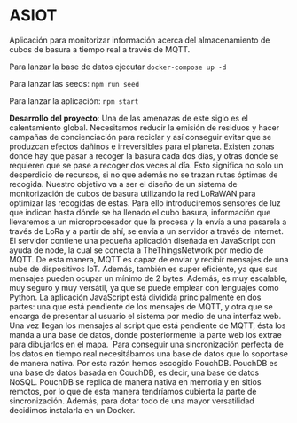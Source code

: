 # ASIOT

Aplicación para monitorizar información acerca del almacenamiento de cubos de basura a tiempo real a través de MQTT. 

Para lanzar la base de datos ejecutar `docker-compose up -d`

Para lanzar las seeds: `npm run seed`

Para lanzar la aplicación: `npm start`

**Desarrollo del proyecto**:
Una de las amenazas de este siglo es el calentamiento global. Necesitamos reducir la emisión de residuos y hacer campañas de concienciación para reciclar y así conseguir evitar que se produzcan efectos dañinos e irreversibles para el planeta.
Existen zonas donde hay que pasar a recoger la basura cada dos días, y otras donde se requieren que se pase a recoger dos veces al día. Esto significa no solo un desperdicio de recursos, si no que además no se trazan rutas óptimas de recogida.
Nuestro objetivo va a ser el diseño de un sistema de monitorización de cubos de basura utilizando la red LoRaWAN para optimizar las recogidas de estas. Para ello introduciremos sensores de luz que indican hasta dónde se ha llenado el cubo basura, información que llevaremos a un microprocesador que la procesa y la envía a una pasarela a través de LoRa y a partir de ahí, se envía a un servidor a través de internet. El servidor contiene una pequeña aplicación diseñada en JavaScript con ayuda de node, la cual se conecta a TheThingsNetwork por medio de MQTT. De esta manera, MQTT es capaz de enviar y recibir mensajes de una nube de dispositivos IoT. Además, también es super eficiente, ya que sus mensajes pueden ocupar un mínimo de 2 bytes. Además, es muy escalable, muy seguro y muy versátil, ya que se puede emplear con lenguajes como Python.
La aplicación JavaScript está dividida principalmente en dos partes: una que está pendiente de los mensajes de MQTT, y otra que se encarga de presentar al usuario el sistema por medio de una interfaz web.
Una vez llegan los mensajes al script que está pendiente de MQTT, ésta los manda a una base de datos, donde posteriormente la parte web los extrae para dibujarlos en el mapa. 
Para conseguir una sincronización perfecta de los datos en tiempo real necesitábamos una base de datos que lo soportase de manera nativa. Por esta razón hemos escogido PouchDB. PouchDB es una base de datos basada en CouchDB, es decir, una base de datos NoSQL. PouchDB se replica de manera nativa en memoria y en sitios remotos, por lo que de esta manera tendríamos cubierta la parte de sincronización.
Además, para dotar todo de una mayor versatilidad decidimos instalarla en un Docker.
  
